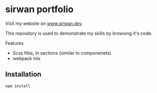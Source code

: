 # sirwan portfolio

Visit my website on <a href="https://www.sirwan.dev" title="Sirwan WordPress Developer">www.sirwan.dev</a>.

This repository is used to demonstrate my skills by browsing it's code.

Features
- Scss files, in sections (similar to componenets)
- webpack mix

## Installation

`npm install`